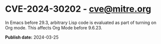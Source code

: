 # CVE-2024-30202 - cve@mitre.org

In Emacs before 29.3, arbitrary Lisp code is evaluated as part of turning on Org mode. This affects Org Mode before 9.6.23.

**Publish date:** 2024-03-25
